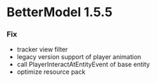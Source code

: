 # BetterModel 1.5.5

### Fix
- tracker view filter
- legacy version support of player animation
- call PlayerInteractAtEntityEvent of base entity
- optimize resource pack
